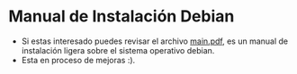 # Manual de Instalación Debian
- Si estas interesado puedes revisar el archivo [main.pdf](https://github.com/rodframeh/COM.OS.LNX.MAN.INS.DEB-MANUAL-DE-INSTALACION-DEBIAN/blob/master/main.pdf "main.pdf"), es un manual de instalación ligera sobre el sistema operativo debian.
- Esta en proceso de mejoras :).
